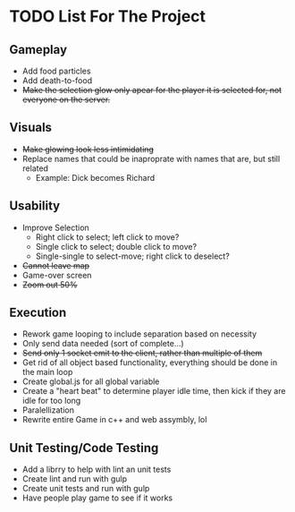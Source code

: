 # TODO List For The Project

## Gameplay

  * Add food particles
  * Add death-to-food
  * ~~Make the selection glow only apear for the player it is selected for, not everyone on the server.~~

## Visuals

  * ~~Make glowing look less intimidating~~
  * Replace names that could be inaproprate with names that are, but still related
    * Example: Dick becomes Richard

## Usability

  * Improve Selection
    - Right click to select; left click to move?
    - Single click to select; double click to move?
    - Single-single to select-move; right click to deselect?
  * ~~Cannot leave map~~
  * Game-over screen
  * ~~Zoom out 50%~~
  
## Execution

  * Rework game looping to include separation based on necessity
  * Only send data needed (sort of complete...)
  * ~~Send only 1 socket emit to the client, rather than multiple of them~~
  * Get rid of all object based functionality, everything should be done in the main loop
  * Create global.js for all global variable
  * Create a "heart beat" to determine player idle time, then kick if they are idle for too long
  * Paralellization
  * Rewrite entire Game in c++ and web assymbly, lol

  ## Unit Testing/Code Testing 

  * Add a librry to help with lint an unit tests
  * Create lint and run with gulp
  * Create unit tests and run with gulp
  * Have people play game to see if it works

